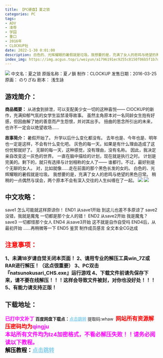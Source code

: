 ```yaml
---
title: 【PC硬盘】夏之锁
categories: PC
tags:
- ADV
- 凌辱
- 学园
- 重口
- 2016年
- CLOCKUP社
date: 2022-1-30 0:01:00
description: 白色的、光辉耀眼的暑假就是垃圾。我想要的是，充满了女人的悲鸣与绝望的黑色日常。稍稍的一点偶然与误会，两个原本不会有深入交往的人生纠缠在了一起。
index_img: https://img.acgus.top/i/weiyun/a1796191ec9255c8150f06b5f1b7dde3482c21ec6fad43a83f0ee5d77bde7a5544e33975d9050b58247a92efe088cef2.webp
---
```

![](https://img.acgus.top/i/weiyun/a1796191ec9255c8150f06b5f1b7dde3482c21ec6fad43a83f0ee5d77bde7a5544e33975d9050b58247a92efe088cef2.webp)
中文名：夏之锁
原版名称：夏ノ鎖
制作：CLOCKUP 
发售日期：2016-03-25 
原画： のりざね
剧本： 浅生詠

## 游戏简介：
**商品概要：**
从进食到排泄，可以支配美少女一切的这种喜悦——
ClOCKUP的新作，充满抑郁气氛的女学生监禁凌辱故事。
虽然主角原本对一名同龄女生抱有好感，但因曲解了她的善意而产生怨恨，并对其出手。
扭曲的思念所引出的未来，也许不一定会以绝望收场……

**故事简介：**
暑假开始了。
升学以后什么变化都没有。
去年也是、今年也是、明年也一定是这样，不会有什么变化吧。
灰色的每一天。如果是有什么理由造成了这份忧郁就好了。
无聊的每一天，这种感觉，没有理由，没有名称。
因此，我决定亲自改变这一灰色的世界。
一直在脑中描绘的计划，现在就是执行之时。
计划是完美的。剩下的，就只有选择与计划相称的女人了——
谁都行。不过，最好别是个无聊的女人。
对，比如就像……走在前面的那个黑色长发的女的。
白色的、光辉耀眼的暑假就是垃圾。
我想要的是，充满了女人的悲鸣与绝望的黑色日常。
稍稍的一点偶然与误会，两个原本不会有深入交往的人生纠缠在了一起。
![](https://img.acgus.top/i/weiyun/c7864e2bd4ba77a82818e442c777b413f9e3a8e31fdb42eaae3989e27ec4cf285b36b18bdde5b430c370278b4d493fc7.webp)
![](https://img.acgus.top/i/weiyun/dc20ae8f7cd1a9446eb4daaca06fcf413130bcc81b80d449e4e5931721faa2d2fdab9c86d073760b1719f3003bb57c49.webp)

## **中文攻略：**
save1
怎么可能就这样原谅你！
END1
从save1开始
到这儿也差不多原谅了
save2
没错，我就是魔鬼
一切都是那个女人的错！
END2
从save2开始
我是魔鬼？
save3
一切都怪那个女人
END4
从save3开始
这不就是自作自受吗
END4后，从最初开始
……再稍微等一下
END5
鉴赏
制作成员感言
全文本全CG达成
<br>




## <font color=#FF0000 >注意事项：</font>
<font size=3><b>1、未满18岁请自觉关闭本页面！
2、请用专业的解压工具win_7Z或RAR进行解压！（这点很重要）
3、PC双击『natsunokusari_CHS.exe』运行游戏
4、下载文件前请先保存下来，请不要在线解压！！！这样会导致文件被封，对你也没好处！！！
5、有能力请支持正版！</b></font>

## 下载地址：
<font color=#FF00FF size=3><b>已打中文补丁</b></font>
<b>百度网盘下载点：</b><a href="https://pan.baidu.com/s/14nDdPplLuTy23oYl27_8tg?pwd=whaw" style="color: #87CEEB;"><b>点击跳转</b></a> 提取码:whaw
<a style="padding: 0" href="https://post.qingju.org/AD/"><img style="max-width:100%" src="https://img.acgus.top/i/2024/07/478f689b8021d8d499ab43d21acf137a.gif" alt=""></a>
<b><font color=#FF0000 size=4>网站所有资源解压密码均为</b></font><b><font color=#FF00FF size=4>qingju</font><font color=#FF0000 ></font></b><br><b><font color=#FF00FF size=4>本站所有文件均为lz4加密格式，不看必解压失败！！请务必阅读以下教程。</b></font><br><b><font color=#000 size=4>解压教程：</b><a href="https://post.qingju.org/tutorial/000/" style="color: #87CEEB;"><b>点击跳转</b></a>